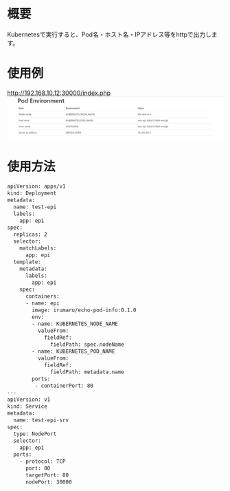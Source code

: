 # 概要
Kubernetesで実行すると、Pod名・ホスト名・IPアドレス等をhttpで出力します。   

# 使用例
http://192.168.10.12:30000/index.php
![](docs/img/example.png)

# 使用方法
```
apiVersion: apps/v1
kind: Deployment
metadata:
  name: test-epi
  labels:
    app: epi
spec:
  replicas: 2
  selector:
    matchLabels:
      app: epi
  template:
    metadata:
      labels:
        app: epi
    spec:
      containers:
      - name: epi
        image: irumaru/echo-pod-info:0.1.0
        env:
        - name: KUBERNETES_NODE_NAME
          valueFrom:
            fieldRef:
              fieldPath: spec.nodeName
        - name: KUBERNETES_POD_NAME
          valueFrom:
            fieldRef:
              fieldPath: metadata.name
        ports:
         - containerPort: 80
---
apiVersion: v1
kind: Service
metadata:
  name: test-epi-srv
spec:
  type: NodePort
  selector:
    app: epi
  ports:
    - protocol: TCP
      port: 80
      targetPort: 80
      nodePort: 30000
```
